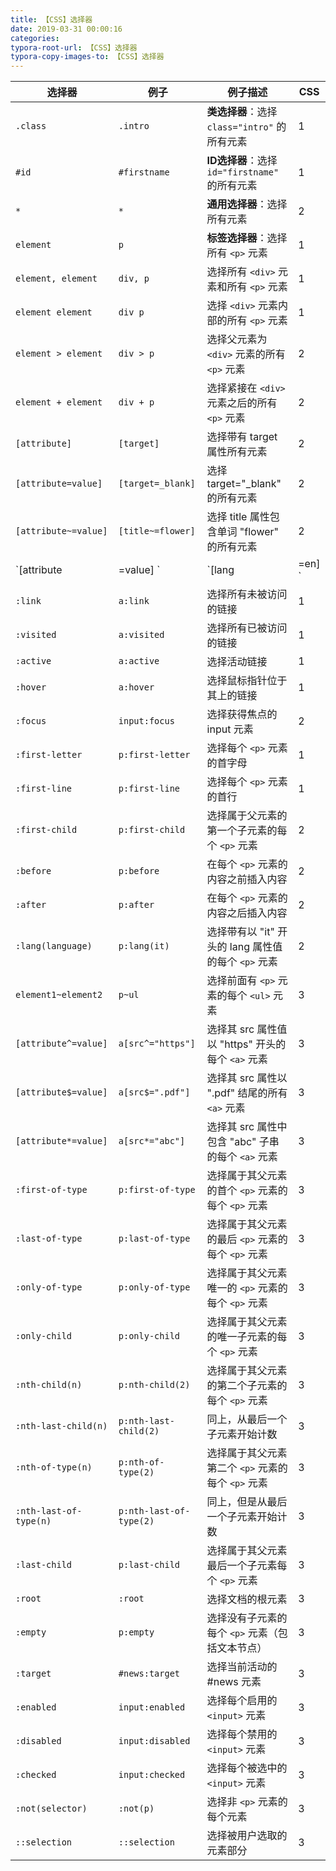 ```yaml
---
title: 【CSS】选择器
date: 2019-03-31 00:00:16
categories:
typora-root-url: 【CSS】选择器
typora-copy-images-to: 【CSS】选择器
---
```


| 选择器                  | 例子                    | 例子描述                               | CSS |
|----------------------|-----------------------|------------------------------------|-----|
| `.class              ` | `.intro               ` | **类选择器**：选择 `class="intro"` 的所有元素            | 1   |
| `#id                 ` | `#firstname           ` | **ID选择器**：选择 `id="firstname"` 的所有元素           | 1   |
| `*                   ` | `*                    ` |**通用选择器**：选择所有元素                            | 2   |
| `element             ` | `p                    ` | **标签选择器**：选择所有 `<p>` 元素                       | 1   |
| `element, element     ` | `div, p                ` | 选择所有 `<div>` 元素和所有 `<p>` 元素           | 1   |
| `element element     ` | `div p                ` | 选择 `<div>` 元素内部的所有 `<p>` 元素           | 1   |
| `element > element     ` | `div > p                ` | 选择父元素为 `<div>` 元素的所有 `<p>` 元素         | 2   |
| `element + element     ` | `div + p                ` | 选择紧接在 `<div>` 元素之后的所有 `<p>` 元素        | 2   |
| `[attribute]         ` | `[target]             ` | 选择带有 target 属性所有元素                | 2   |
| `[attribute=value]   ` | `[target=_blank]      ` | 选择 target="_blank" 的所有元素          | 2   |
| `[attribute~=value]  ` | `[title~=flower]      ` | 选择 title 属性包含单词 "flower" 的所有元素    | 2   |
| `[attribute|=value]  ` | `[lang|=en]           ` | 选择 lang 属性值以 "en" 开头的所有元素         | 2   |
| `:link               ` | `a:link               ` | 选择所有未被访问的链接                       | 1   |
| `:visited            ` | `a:visited            ` | 选择所有已被访问的链接                       | 1   |
| `:active             ` | `a:active             ` | 选择活动链接                            | 1   |
| `:hover              ` | `a:hover              ` | 选择鼠标指针位于其上的链接                     | 1   |
| `:focus              ` | `input:focus          ` | 选择获得焦点的 input 元素                  | 2   |
| `:first-letter       ` | `p:first-letter       ` | 选择每个 `<p>` 元素的首字母                   | 1   |
| `:first-line         ` | `p:first-line         ` | 选择每个 `<p>` 元素的首行                    | 1   |
| `:first-child        ` | `p:first-child        ` | 选择属于父元素的第一个子元素的每个 `<p>` 元素          | 2   |
| `:before             ` | `p:before             ` | 在每个 `<p>` 元素的内容之前插入内容               | 2   |
| `:after              ` | `p:after              ` | 在每个 `<p>` 元素的内容之后插入内容               | 2   |
| `:lang(language)     ` | `p:lang(it)           ` | 选择带有以 "it" 开头的 lang 属性值的每个 `<p>` 元素 | 2   |
| `element1~element2   ` | `p~ul                 ` | 选择前面有 `<p>` 元素的每个 `<ul>` 元素           | 3   |
| `[attribute^=value]  ` | `a[src^="https"]      ` | 选择其 src 属性值以 "https" 开头的每个 `<a>` 元素 | 3   |
| `[attribute$=value]  ` | `a[src$=".pdf"]       ` | 选择其 src 属性以 ".pdf" 结尾的所有 `<a>` 元素   | 3   |
| `[attribute*=value]  ` | `a[src*="abc"]        ` | 选择其 src 属性中包含 "abc" 子串的每个 `<a>` 元素  | 3   |
| `:first-of-type      ` | `p:first-of-type      ` | 选择属于其父元素的首个 `<p>` 元素的每个 `<p>` 元素      | 3   |
| `:last-of-type       ` | `p:last-of-type       ` | 选择属于其父元素的最后 `<p>` 元素的每个 `<p>` 元素      | 3   |
| `:only-of-type       ` | `p:only-of-type       ` | 选择属于其父元素唯一的 `<p>` 元素的每个 `<p>` 元素      | 3   |
| `:only-child         ` | `p:only-child         ` | 选择属于其父元素的唯一子元素的每个 `<p>` 元素          | 3   |
| `:nth-child(n)       ` | `p:nth-child(2)       ` | 选择属于其父元素的第二个子元素的每个 `<p>` 元素         | 3   |
| `:nth-last-child(n)  ` | `p:nth-last-child(2)  ` | 同上，从最后一个子元素开始计数                   | 3   |
| `:nth-of-type(n)     ` | `p:nth-of-type(2)     ` | 选择属于其父元素第二个 `<p>` 元素的每个 `<p>` 元素      | 3   |
| `:nth-last-of-type(n)` | `p:nth-last-of-type(2)` | 同上，但是从最后一个子元素开始计数                 | 3   |
| `:last-child         ` | `p:last-child         ` | 选择属于其父元素最后一个子元素每个 `<p>` 元素          | 3   |
| `:root              ` | `:root                ` | 选择文档的根元素                          | 3   |
| `:empty              ` | `p:empty              ` | 选择没有子元素的每个 `<p>` 元素（包括文本节点）         | 3   |
| `:target             ` | `#news:target         ` | 选择当前活动的 #news 元素                  | 3   |
| `:enabled            ` | `input:enabled        ` | 选择每个启用的 `<input>` 元素                | 3   |
| `:disabled           ` | `input:disabled       ` | 选择每个禁用的 `<input>` 元素                 | 3   |
| `:checked            ` | `input:checked        ` | 选择每个被选中的 `<input>` 元素               | 3   |
| `:not(selector)      ` | `:not(p)              ` | 选择非 `<p>` 元素的每个元素                   | 3   |
| `::selection         ` | `::selection          ` | 选择被用户选取的元素部分                      | 3   |

